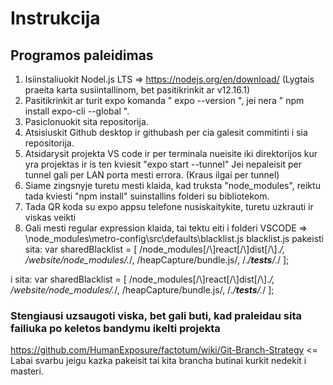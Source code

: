 # Instrukcija
## Programos paleidimas

1. Isiinstaliuokit Nodel.js LTS => https://nodejs.org/en/download/ (Lygtais praeita karta susiintallinom, bet pasitikrinkit ar v12.16.1)
2. Pasitikrinkit ar turit expo komanda " expo --version ", jei nera " npm install expo-cli --global ".
3. Pasiclonuokit sita repositorija.
4. Atsisiuskit Github desktop ir githubash per cia galesit commitinti i sia repositorija. 
5. Atsidarysit projekta VS code ir per terminala nueisite iki direktorijos kur yra projektas ir is ten kviesit "expo start --tunnel"
   Jei nepaleisit per tunnel gali per LAN porta mesti errora. (Kraus ilgai per tunnel)
6. Siame zingsnyje turetu mesti klaida, kad truksta "node_modules", reiktu tada kviesti "npm install" suinstallins folderi su bibliotekom.
7. Tada QR koda su expo appsu telefone nusiskaitykite, turetu uzkrauti ir viskas veikti
8. Gali mesti regular expression klaida, tai tektu eiti i folderi VSCODE => \node_modules\metro-config\src\defaults\blacklist.js
   blacklist.js pakeisti
   sita:
   var sharedBlacklist = [
  /node_modules[/\\]react[/\\]dist[/\\].*/,
  /website\/node_modules\/.*/,
  /heapCapture\/bundle\.js/,
  /.*\/__tests__\/.*/
];

i sita:
var sharedBlacklist = [
  /node_modules[\/\\]react[\/\\]dist[\/\\].*/,
  /website\/node_modules\/.*/,
  /heapCapture\/bundle\.js/,
  /.*\/__tests__\/.*/
];

### Stengiausi uzsaugoti viska, bet gali buti, kad praleidau sita failiuka po keletos bandymu ikelti projekta

https://github.com/HumanExposure/factotum/wiki/Git-Branch-Strategy <= Labai svarbu jeigu kazka pakeisit tai kita brancha butinai kurkit nedekit i masteri.
